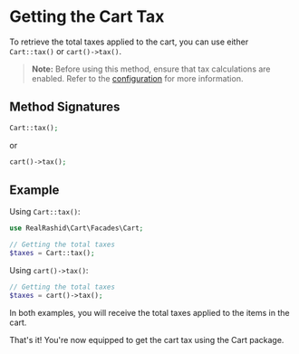 # Getting the Cart Tax

To retrieve the total taxes applied to the cart, you can use either `Cart::tax()` or `cart()->tax()`.

> **Note:** Before using this method, ensure that tax calculations are enabled. Refer to the [configuration](/guide/configuration.md) for more information.

## Method Signatures

```php
Cart::tax();
```

or

```php
cart()->tax();
```

## Example

Using `Cart::tax()`:

```php
use RealRashid\Cart\Facades\Cart;

// Getting the total taxes
$taxes = Cart::tax();
```
Using `cart()->tax()`:

```php
// Getting the total taxes
$taxes = cart()->tax();
```

In both examples, you will receive the total taxes applied to the items in the cart.


That's it! You're now equipped to get the cart tax using the Cart package.
